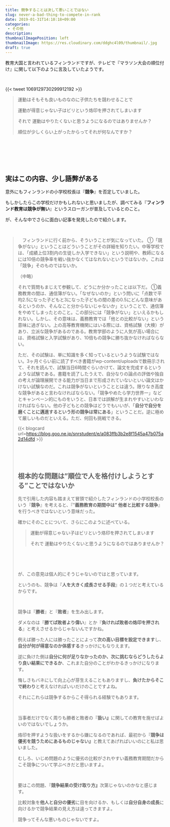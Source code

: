 ```yaml
---
title: 競争することは決して悪いことではない
slug: never-a-bad-thing-to-compete-in-rank
date: 2019-01-31T14:10:18+09:00
categories: 
 - その他
description: 
thumbnailImagePosition: left
thumbnailImage: https://res.cloudinary.com/ddghc4l09/thumbnail/.jpg
draft: true
---
```


<!--more-->

教育大国と言われているフィンランドですが、テレビで『マラソン大会の順位付け』に関して以下のように言及していたようです。

&nbsp;

{{< tweet 1069129730299912192 >}}<blockquote>運動はそもそも良いものなのに子供たちを競わせることで

運動が得意じゃない子はビリという烙印を押されてしまいます

それで 運動はやりたくないと思うようになるのではありませんか？

順位が少しくらい上がったからってそれが何なんですか？</blockquote>
&nbsp;

&nbsp;

&nbsp;
<h2>実はこの内容、少し語弊がある</h2>
意外にもフィンランドの小学校校長は『<strong>競争</strong>』を否定していました。

もしかしたらこの学校だけかもしれないと思いましたが、調べてみる『<strong>フィンランド教育は競争が無い</strong>』というスローガンが普及しているとのこと。

が、そんな中でさらに面白い記事を発見したので紹介します。

&nbsp;
<blockquote>　フィンランドに行く前から、そういうことが気になっていた。
①「競争がない」ということはどういうことがその詳細を知りたい。中等学校では、「成績上位3割内の生徒しか入学できない」という説明や、教師になるには10倍の競争率を戦い抜かなくてはなれないというではないか。これは「競争」そのものではないか。

（中略）

それで質問もまじえて参観して、どうにか分かったことは以下だ。
①義務教育の間は、通信簿がない。「なぜないのか」という問いに「点数で平均2.5になった子どもと3になった子どもの間の差の0.5にどんな意味があるというのか、そんなこと分からないじゃないか」ということで、通信簿をやめてしまったとのこと。この部分には「競争がない」といえるかもしれない。しかし、その意味は、義務教育では「他との比較がない」という意味に過ぎない。上の高等教育機関にはいる際には、資格試験（大検）があり、立派な競争があるのである。教育学部のように人気が高い場合には、資格試験と入学試験があり、10倍もの競争に勝ち抜かなければならない。

ただ、その試験は、単に知識を多く知っているというような試験ではない。3ヶ月ぐらい前に読了すべき書籍がwp-content/uploadsで数冊示されて、それを読んで、試験当日6時間ぐらいかけて、論文を完成するというような試験である。書籍を読了したうえで、自分なりの論点の評価や独自の考えが論理展開できる能力が当日まで形成されていないといい論文はかけない試験なのだ。これは競争がないということとは違う。限りなき高度な競争があると言わなければならない。「競争やめたら学力世界一」などとキャンペーン的にものをいうと、日本では誤解が生まれやすいといわなければならない。他の子どもとの競争はどうでもいいが、「<strong>自分で自分を磨くことに邁進するという形の競争は常にある</strong>」ということだ。逆に極めて厳しいものだといえる。ただ、何回も挑戦できる。

{{< blogcard url=https://blog.goo.ne.jp/snrstudent/e/a083ffb3b2e8f1545a47b075a2d14dfd >}}&nbsp;

&nbsp;

&nbsp;
<h2>根本的な問題は”順位で人を格付けしようとする”ことではないか</h2>
先で引用した内容も踏まえて冒頭で紹介したフィンランドの小学校校長のいう『<strong>競争</strong>』を考えると、『”<strong>義務教育の期間中は” 他者と比較する競争</strong>』を行うべきではないという意味だった。

確かにそのことについて、さらにこのように述べている。
<blockquote>運動が得意じゃない子はビリという烙印を押されてしまいます

それで 運動はやりたくないと思うようになるのではありませんか？</blockquote>
&nbsp;

&nbsp;

が、この意見は個人的にそうじゃないのではと思っています。

というのも、競争は『<strong>人を大きく成長させる手段</strong>』の１つだと考えているからです。

&nbsp;

競争は『<strong>勝者</strong>』と『<strong>敗者</strong>』を生み出します。

ダメなのは『<strong>勝てば敗者より偉い</strong>』とか『<strong>負ければ敗者の烙印を押される</strong>』と考えさせるからじゃないんですかね。

例えば勝った人には勝ったことによって<strong>次の高い目標を設定できます</strong>し、<strong>自分が何が得意なのか体感する</strong>きっかけにもなりえます。

逆に負けた側は<strong>自分に何が足りなかったのか、次に挑むならどうしたらより良い結果にできるか</strong>、これまた自分のことがわかるきっかけになります。

悔しさもバネにして向上心が芽生えることもありますし、<strong>負けたからそこで終わり</strong>と考えなければいいだけのことですよね。

それにこれらは競争するからこそ得られる経験でもあります。

&nbsp;

当事者だけでなく周りも勝者と敗者の『<strong>扱い』</strong>に関しての教育を施せばよいのではないでしょうか。

烙印を押すような扱いをするから嫌になるのであれば、最初から『<strong>競争は優劣を競うためにあるものじゃない』</strong>と教えてあげればいいのにと私は思いました。

むしろ、いじめ問題のように優劣の比較がされやすい義務教育期間だからこそ競争について学ぶべきだと思いますよ。

&nbsp;

要はこの問題、『<strong>競争結果の受け取り方』</strong>次第じゃないのかなと感じます。

比較対象を<strong>他人と自分の優劣</strong>に目を向けるか、もしくは<strong>自分自身の成長</strong>に向けるかで競争結果の見え方は違ってきますよ。

競争ってそんな悪いものじゃないですよ。
